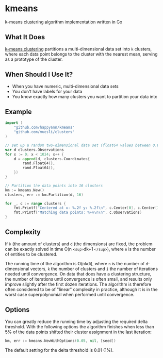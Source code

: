 # kmeans

k-means clustering algorithm implementation written in Go

## What It Does

[k-means clustering](https://en.wikipedia.org/wiki/K-means_clustering) partitions
a multi-dimensional data set into `k` clusters, where each data point belongs
to the cluster with the nearest mean, serving as a prototype of the cluster.

## When Should I Use It?

- When you have numeric, multi-dimensional data sets
- You don't have labels for your data
- You know exactly how many clusters you want to partition your data into

## Example

```go
import (
	"github.com/happyann/kmeans"
	"github.com/muesli/clusters"
)

// set up a random two-dimensional data set (float64 values between 0.0 and 1.0)
var d clusters.Observations
for x := 0; x < 1024; x++ {
	d = append(d, clusters.Coordinates{
		rand.Float64(),
		rand.Float64(),
	})
}

// Partition the data points into 16 clusters
km := kmeans.New()
clusters, err := km.Partition(d, 16)

for _, c := range clusters {
	fmt.Printf("Centered at x: %.2f y: %.2f\n", c.Center[0], c.Center[1])
	fmt.Printf("Matching data points: %+v\n\n", c.Observations)
}
```

## Complexity

If `k` (the amount of clusters) and `d` (the dimensions) are fixed, the problem
can be exactly solved in time O(n `<sup>`dk+1 `</sup>`), where `n` is the number of
entities to be clustered.

The running time of the algorithm is O(nkdi), where `n` is the number of
`d`-dimensional vectors, `k` the number of clusters and `i` the number of
iterations needed until convergence. On data that does have a clustering
structure, the number of iterations until convergence is often small, and
results only improve slightly after the first dozen iterations. The algorithm
is therefore often considered to be of "linear" complexity in practice,
although it is in the worst case superpolynomial when performed until
convergence.

## Options

You can greatly reduce the running time by adjusting the required delta
threshold. With the following options the algorithm finishes when less than 5%
of the data points shifted their cluster assignment in the last iteration:

```go
km, err := kmeans.NewWithOptions(0.05, nil, [seed])
```

The default setting for the delta threshold is 0.01 (1%).
